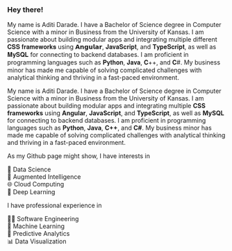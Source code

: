### Hey there!

My name is Aditi Darade. I have a Bachelor of Science degree in Computer Science with a minor in Business from the University of Kansas. I am passionate about building modular apps and integrating multiple different 𝐂𝐒𝐒 𝐟𝐫𝐚𝐦𝐞𝐰𝐨𝐫𝐤𝐬 using 𝗔𝗻𝗴𝘂𝗹𝗮𝗿, 𝐉𝐚𝐯𝐚𝐒𝐜𝐫𝐢𝐩𝐭, and 𝐓𝐲𝐩𝐞𝐒𝐜𝐫𝐢𝐩𝐭, as well as 𝐌𝐲𝐒𝐐𝐋 for connecting to backend databases. I am proficient in programming languages such as 𝐏𝐲𝐭𝐡𝐨𝐧, 𝐉𝐚𝐯𝐚, 𝐂++, and 𝐂#. My business minor has made me capable of solving complicated challenges with analytical thinking and thriving in a fast-paced environment. 

My name is Aditi Darade. I have a Bachelor of Science degree in Computer Science with a minor in Business from the University of Kansas. I am passionate about building modular apps and integrating multiple **CSS frameworks** using **Angular**, **JavaScript**, and **TypeScript**, as well as **MySQL** for connecting to backend databases. I am proficient in programming languages such as **Python**, **Java**, **C++**, and **C#**. My business minor has made me capable of solving complicated challenges with analytical thinking and thriving in a fast-paced environment. 

As my Github page might show, I have interests in

💾 Data Science <br/>
🤖 Augmented Intelligence <br/>
🌐 Cloud Computing <br/>
🧠 Deep Learning <br/>

I have professional experience in

🧑‍💻 Software Engineering <br/>
🦾 Machine Learning <br/>
🔮 Predictive Analytics <br/>
📊 Data Visualization <br/>

<!--
**Aditi-Darade/Aditi-Darade** is a ✨ _special_ ✨ repository because its `README.md` (this file) appears on your GitHub profile.

Here are some ideas to get you started:

- 🔭 I’m currently working on ...
- 🌱 I’m currently learning ...
- 👯 I’m looking to collaborate on ...
- 🤔 I’m looking for help with ...
- 💬 Ask me about ...
- 📫 How to reach me: ...
- 😄 Pronouns: ...
- ⚡ Fun fact: ...
-->

